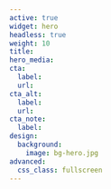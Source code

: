 ```yaml
---
active: true
widget: hero
headless: true
weight: 10
title: 
hero_media: 
cta:
  label: 
  url: 
cta_alt:
  label: 
  url: 
cta_note:
  label: 
design:
  background: 
    image: bg-hero.jpg 
advanced:
  css_class: fullscreen
---
```



